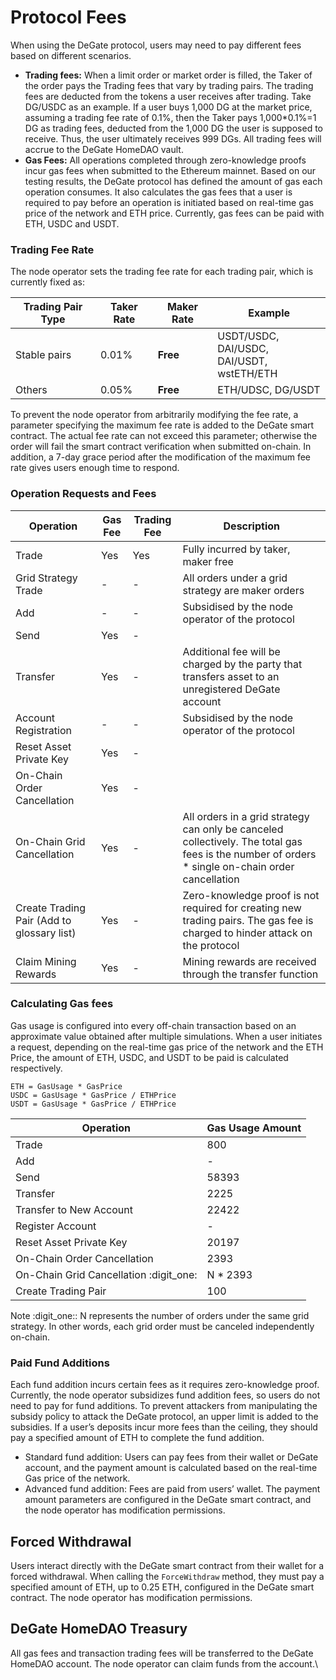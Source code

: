 # Protocol Fees

When using the DeGate protocol, users may need to pay different fees based on different scenarios.

* **Trading fees:** When a limit order or market order is filled, the Taker of the order pays the Trading fees that vary by trading pairs. The trading fees are deducted from the tokens a user receives after trading. Take DG/USDC as an example. If a user buys 1,000 DG at the market price, assuming a trading fee rate of 0.1%, then the Taker pays 1,000\*0.1%=1 DG as trading fees, deducted from the 1,000 DG the user is supposed to receive. Thus, the user ultimately receives 999 DGs. All trading fees will accrue to the DeGate HomeDAO vault.
* **Gas Fees:** All operations completed through zero-knowledge proofs incur gas fees when submitted to the Ethereum mainnet. Based on our testing results, the DeGate protocol has defined the amount of gas each operation consumes. It also calculates the gas fees that a user is required to pay before an operation is initiated based on real-time gas price of the network and ETH price. Currently, gas fees can be paid with ETH, USDC and USDT.

### Trading Fee Rate

The node operator sets the trading fee rate for each trading pair, which is currently fixed as:

<table data-card-size="large" data-view="cards" data-full-width="false"><thead><tr><th>Trading Pair Type</th><th>Taker Rate</th><th>Maker Rate</th><th>Example</th></tr></thead><tbody><tr><td>Stable pairs</td><td>0.01%</td><td><strong>Free</strong></td><td>USDT/USDC, DAI/USDC,<br>DAI/USDT, wstETH/ETH</td></tr><tr><td>Others</td><td>0.05%</td><td><strong>Free</strong></td><td>ETH/UDSC, DG/USDT</td></tr></tbody></table>

To prevent the node operator from arbitrarily modifying the fee rate, a parameter specifying the maximum fee rate is added to the DeGate smart contract. The actual fee rate can not exceed this parameter; otherwise the order will fail the smart contract verification when submitted on-chain. In addition, a 7-day grace period after the modification of the maximum fee rate gives users enough time to respond.

### Operation Requests and Fees

| Operation                                  | Gas Fee | Trading Fee | Description                                                                                                                                       |
| ------------------------------------------ | ------- | ----------- | ------------------------------------------------------------------------------------------------------------------------------------------------- |
| Trade                                      | Yes     | Yes         | Fully incurred by taker, maker free                                                                                                               |
| Grid Strategy Trade                        | -       | -           | All orders under a grid strategy are maker orders                                                                                                 |
| Add                                        | -       | -           | Subsidised by the node operator of the protocol                                                                                                   |
| Send                                       | Yes     | -           |                                                                                                                                                   |
| Transfer                                   | Yes     | -           | Additional fee will be charged by the party that transfers asset to an unregistered DeGate account                                                |
| Account Registration                       | -       | -           | Subsidised by the node operator of the protocol                                                                                                   |
| Reset Asset Private Key                    | Yes     | -           |                                                                                                                                                   |
| On-Chain Order Cancellation                | Yes     | -           |                                                                                                                                                   |
| On-Chain Grid Cancellation                 | Yes     | -           | All orders in a grid strategy can only be canceled collectively. The total gas fees is the number of orders \* single on-chain order cancellation |
| Create Trading Pair (Add to glossary list) | Yes     | -           | Zero-knowledge proof is not required for creating new trading pairs. The gas fee is charged to hinder attack on the protocol                      |
| Claim Mining Rewards                       | Yes     | -           | Mining rewards are received through the transfer function                                                                                         |

### Calculating Gas fees

Gas usage is configured into every off-chain transaction based on an approximate value obtained after multiple simulations. When a user initiates a request, depending on the real-time gas price of the network and the ETH Price, the amount of ETH, USDC, and USDT to be paid is calculated respectively.

```
ETH = GasUsage * GasPrice
USDC = GasUsage * GasPrice / ETHPrice
USDT = GasUsage * GasPrice / ETHPrice
```

| Operation                               | Gas Usage Amount |
| --------------------------------------- | ---------------- |
| Trade                                   | 800              |
| Add                                     | -                |
| Send                                    | 58393            |
| Transfer                                | 2225             |
| Transfer to New Account                 | 22422            |
| Register Account                        | -                |
| Reset Asset Private Key                 | 20197            |
| On-Chain Order Cancellation             | 2393             |
| On-Chain Grid Cancellation :digit\_one: | N \* 2393        |
| Create Trading Pair                     | 100              |

Note :digit\_one:: N represents the number of orders under the same grid strategy. In other words, each grid order must be canceled independently on-chain.

###

### Paid Fund Additions

Each fund addition incurs certain fees as it requires zero-knowledge proof. Currently, the node operator subsidizes fund addition fees, so users do not need to pay for fund additions. To prevent attackers from manipulating the subsidy policy to attack the DeGate protocol, an upper limit is added to the subsidies. If a user’s deposits incur more fees than the ceiling, they should pay a specified amount of ETH to complete the fund addition.

* Standard fund addition: Users can pay fees from their wallet or DeGate account, and the payment amount is calculated based on the real-time Gas price of the network.
* Advanced fund addition: Fees are paid from users’ wallet. The payment amount parameters are configured in the DeGate smart contract, and the node operator has modification permissions. &#x20;

## **Forced Withdrawal**

Users interact directly with the DeGate smart contract from their wallet for a forced withdrawal. When calling the `ForceWithdraw` method, they must pay a specified amount of ETH, up to 0.25 ETH, configured in the DeGate smart contract. The node operator has modification permissions.

## DeGate HomeDAO Treasury

All gas fees and transaction trading fees will be transferred to the DeGate HomeDAO account. The node operator can claim funds from the account.\
